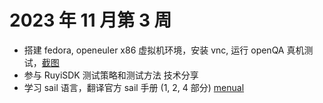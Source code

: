 # 2023 年 11 月第 3 周

- 搭建 fedora, openeuler x86 虚拟机环境，安装 vnc, 运行 openQA 真机测试，[截图](./202311_week3/vnc-nixos.png)
- 参与 RuyiSDK 测试策略和测试方法 技术分享
- 学习 sail 语言，翻译官方 sail 手册 (1, 2, 4 部分) [menual](../doc/sail/lang.md)

